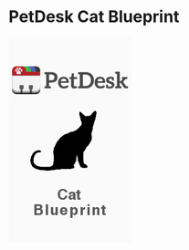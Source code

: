 # PetDesk Cat Blueprint
![Plate cover](https://raw.githubusercontent.com/PetDesk/cat-template/master/shield.png)

